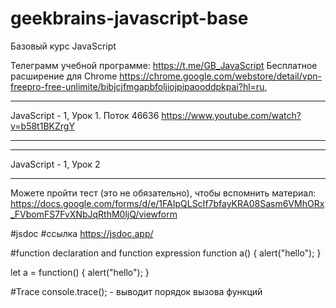 # geekbrains-javascript-base

Базовый курс JavaScript

Телеграмм учебной программе: https://t.me/GB_JavaScript
Бесплатное расширение для Chrome https://chrome.google.com/webstore/detail/vpn-freepro-free-unlimite/bibjcjfmgapbfoljiojpipaooddpkpai?hl=ru,

*****************************************
JavaScript - 1, Урок 1. Поток 46636
https://www.youtube.com/watch?v=b58t1BKZrgY
*****************************************


*****************************************
JavaScript - 1, Урок 2
*****************************************
Можете пройти тест (это не обязательно), чтобы вспомнить материал:
https://docs.google.com/forms/d/e/1FAIpQLScIf7bfayKRA08Sasm6VMhORx_FVbomFS7FvXNbJqRthM0ljQ/viewform

#jsdoc #ссылка
https://jsdoc.app/


#function declaration and function expression
function a() {
  alert("hello");
}

let a = function() {
  alert("hello");
}

#Trace
console.trace(); - выводит порядок вызова функций
